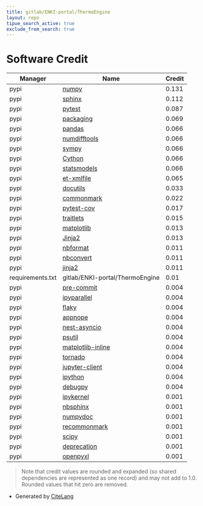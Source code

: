 ```yaml
---
title: gitlab/ENKI-portal/ThermoEngine
layout: repo
tipue_search_active: true
exclude_from_search: true
---
```

# Software Credit

|Manager|Name|Credit|
|-------|----|------|
|pypi|[numpy](https://www.numpy.org)|0.131|
|pypi|[sphinx](https://www.sphinx-doc.org/)|0.112|
|pypi|[pytest](https://docs.pytest.org/en/latest/)|0.087|
|pypi|[packaging](https://pypi.org/project/packaging)|0.069|
|pypi|[pandas](https://pandas.pydata.org)|0.066|
|pypi|[numdifftools](https://github.com/pbrod/numdifftools)|0.066|
|pypi|[sympy](https://sympy.org)|0.066|
|pypi|[Cython](http://cython.org/)|0.066|
|pypi|[statsmodels](https://www.statsmodels.org/)|0.066|
|pypi|[et-xmlfile](https://pypi.org/project/et-xmlfile)|0.065|
|pypi|[docutils](https://pypi.org/project/docutils)|0.033|
|pypi|[commonmark](https://pypi.org/project/commonmark)|0.022|
|pypi|[pytest-cov](https://pypi.org/project/pytest-cov)|0.017|
|pypi|[traitlets](https://pypi.org/project/traitlets)|0.015|
|pypi|[matplotlib](https://pypi.org/project/matplotlib)|0.013|
|pypi|[Jinja2](https://pypi.org/project/Jinja2)|0.013|
|pypi|[nbformat](https://pypi.org/project/nbformat)|0.011|
|pypi|[nbconvert](https://pypi.org/project/nbconvert)|0.011|
|pypi|[jinja2](https://pypi.org/project/jinja2)|0.011|
|requirements.txt|gitlab/ENKI-portal/ThermoEngine|0.01|
|pypi|[pre-commit](https://github.com/pre-commit/pre-commit)|0.004|
|pypi|[ipyparallel](https://pypi.org/project/ipyparallel)|0.004|
|pypi|[flaky](https://pypi.org/project/flaky)|0.004|
|pypi|[appnope](https://pypi.org/project/appnope)|0.004|
|pypi|[nest-asyncio](https://pypi.org/project/nest-asyncio)|0.004|
|pypi|[psutil](https://pypi.org/project/psutil)|0.004|
|pypi|[matplotlib-inline](https://pypi.org/project/matplotlib-inline)|0.004|
|pypi|[tornado](https://pypi.org/project/tornado)|0.004|
|pypi|[jupyter-client](https://pypi.org/project/jupyter-client)|0.004|
|pypi|[ipython](https://pypi.org/project/ipython)|0.004|
|pypi|[debugpy](https://pypi.org/project/debugpy)|0.004|
|pypi|[ipykernel](https://ipython.org)|0.001|
|pypi|[nbsphinx](https://nbsphinx.readthedocs.io/)|0.001|
|pypi|[numpydoc](https://numpydoc.readthedocs.io)|0.001|
|pypi|[recommonmark](https://github.com/rtfd/recommonmark)|0.001|
|pypi|[scipy](https://www.scipy.org)|0.001|
|pypi|[deprecation](http://deprecation.readthedocs.io/)|0.001|
|pypi|[openpyxl](https://openpyxl.readthedocs.io)|0.001|


> Note that credit values are rounded and expanded (so shared dependencies are represented as one record) and may not add to 1.0. Rounded values that hit zero are removed.


- Generated by [CiteLang](https://github.com/vsoch/citelang)
